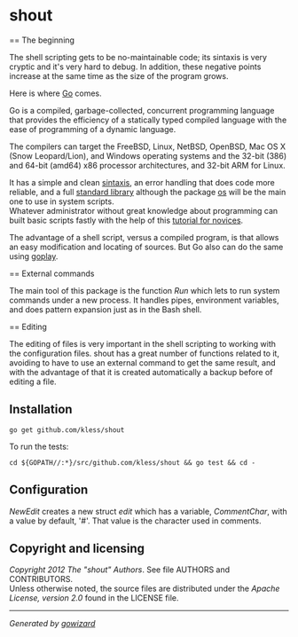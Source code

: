 shout
=====

== The beginning

The shell scripting gets to be no-maintainable code; its sintaxis is very
cryptic and it's very hard to debug. In addition, these negative points increase
at the same time as the size of the program grows.

Here is where [Go][] comes.

Go is a compiled, garbage-collected, concurrent programming language that
provides the efficiency of a statically typed compiled language with the ease of
programming of a dynamic language.

The compilers can target the FreeBSD, Linux, NetBSD, OpenBSD, Mac OS X (Snow
Leopard/Lion), and Windows operating systems and the 32-bit (386) and 64-bit
(amd64) x86 processor architectures, and 32-bit ARM for Linux.

It has a simple and clean [sintaxis][], an error handling that does code more
reliable, and a full [standard library][] although the package [os][] will be
the main one to use in system scripts.  
Whatever administrator without great knowledge about programming can built basic
scripts fastly with the help of this [tutorial for novices][].

The advantage of a shell script, versus a compiled program, is that allows an
easy modification and locating of sources. But Go also can do the same using
[goplay][].

[Go]: http://golang.org/
[sintaxis]: http://golang.org/ref/spec
[standard library]: http://golang.org/pkg/
[os]: http://golang.org/pkg/os/
[tutorial for novices]: http://go-book.appspot.com/
[goplay]: https://github.com/kless/goplay

== External commands

The main tool of this package is the function *Run* which lets to run system
commands under a new process. It handles pipes, environment variables, and does
pattern expansion just as in the Bash shell.

== Editing

The editing of files is very important in the shell scripting to working with
the configuration files. shout has a great number of functions related to it,
avoiding to have to use an external command to get the same result, and with the
advantage of that it is created automatically a backup before of editing a file.


## Installation

	go get github.com/kless/shout

To run the tests:

	cd ${GOPATH//:*}/src/github.com/kless/shout && go test && cd -


## Configuration

*NewEdit* creates a new struct *edit* which has a variable, *CommentChar*,
with a value by default, '#'. That value is the character used in comments.


## Copyright and licensing

*Copyright 2012  The "shout" Authors*. See file AUTHORS and CONTRIBUTORS.  
Unless otherwise noted, the source files are distributed under the
*Apache License, version 2.0* found in the LICENSE file.


* * *
*Generated by [gowizard](https://github.com/kless/gowizard)*

